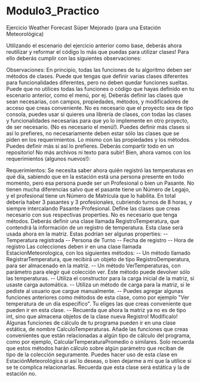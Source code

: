 # Modulo3_Practico
Ejercicio Weather Forecast Súper Mejorado (para una Estación Meteorológica)

Utilizando el escenario del ejercicio anterior como base, deberás ahora reutilizar y reformar el código lo más que puedas para utilizar clases! 
Para ello deberás cumplir con las siguientes observaciones:

Observaciones:
En principio, todas las funciones de tu algoritmo deben ser métodos de clases. Puede que tengas que definir varias clases diferentes para funcionalidades diferentes, pero no deben quedar funciones sueltas. Puede que no utilices todas las funciones o código que hayas definido en tu escenario anterior, como el menú, por ej.
Deberás definir las clases que sean necesarias, con campos, propiedades, métodos, y modificadores de acceso que creas conveniente.
No es necesario que el proyecto sea de tipo consola, puedes usar si quieres una librería de clases, con todas las clases y funcionalidades necesarias para que yo lo implemente en otro proyecto, de ser necesario. (No es necesario el menú!).
Puedes definir más clases si así lo prefieres, no necesariamente deben estar sólo las clases que se piden en los requerimientos. Lo mismo con las propiedades y los métodos. Puedes definir más si así lo prefieres.
Deberás compartir todo en un repositorio! No más archivos ni texto para subir!
Bien, ahora vamos con los requerimientos (algunos nuevos!):

Requerimientos:
Se necesita saber ahora quién registró las temperaturas en qué día, sabiendo que en la estación está una persona presente en todo momento, pero esa persona puede ser un Profesional o bien un Pasante. No tienen mucha diferencias salvo que el pasante tiene un Número de Legajo, y el profesional tiene un Número de Matrícula que lo habilita. En total debería haber 3 pasantes y 3 profesionales, cubriendo turnos de 8 horas, y siempre intercalando Pasante-Profesional. Define las clases que creas necesario con sus respectivas properties. No es necesario que tenga métodos.
Deberás definir una clase llamada RegistroTemperatura, que contendrá la información de un registro de temperatura. Esta clase será usada ahora en la matriz. Estas podrían ser algunas properties:
-- Temperatura registrada
-- Persona de Turno
-- Fecha de registro
-- Hora de registro
Las colecciones deben ir en una clase llamada EstacionMeteorologica, con los siguientes métodos:
-- Un método llamado RegistrarTemperatura, que recibirá un objeto de tipo RegistroDemperatura, para ser almacenado en la matriz.
-- Un método VerTemperaturas, con parámetro para elegir qué colección ver. Este método puede devolver sólo las temperaturas.
-- Utiliza el constructor para la carga inicial de la matriz, si usaste carga automática.
-- Utiliza un método de carga para la matriz, si le pediste al usuario que cargue manualmente.
-- Puedes agregar algunas funciones anteriores como métodos de esta clase, como por ejemplo "Ver temperatura de un día específico". Tu eliges las que creas conveniente que pueden ir en esta clase.
-- Recuerda que ahora la matriz ya no es de tipo int, sino que almacena objetos de la clase nueva Registro! Modificalo!
Algunas funciones de cálculo de tu programa pueden ir en una clase estática, de nombre CalculoTemperaturas. Añade las funciones que creas convenientes que están relacionadas a algún tipo de cálculo del programa, como por ejemplo, CalcularTemperaturaPromedio o similares. Solo recuerda que estos métodos harán cálculo sobre algún parámetro que reciban de tipo de la colección seguramente. Puedes hacer uso de esta clase en EstaciónMeteorológica si así lo deseas, o bien dejarme a mi que la utilice si se te complica relacionarlas. Recuerda que esta clase será estática y la de estación no.
